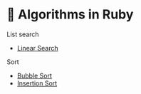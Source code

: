# 📖 Algorithms in Ruby

List search
- [Linear Search](https://github.com/leena-h/algorithms-in-ruby/tree/master/list-search)

Sort
- [Bubble Sort](https://github.com/leena-h/algorithms-in-ruby/blob/master/sort/bubble_sort.rb)
- [Insertion Sort](https://github.com/leena-h/algorithms-in-ruby/blob/master/sort/insertion_sort.rb)
